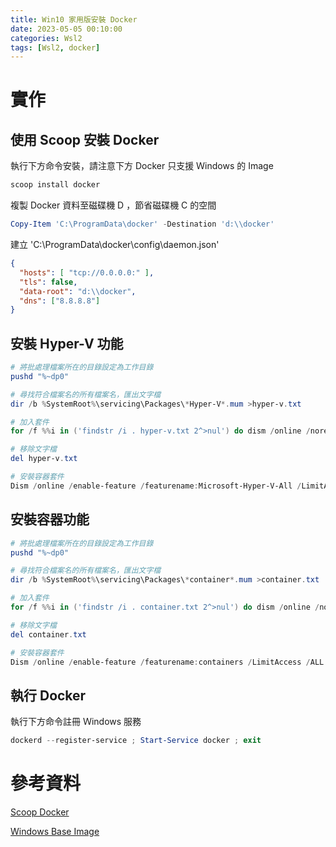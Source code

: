 ```yaml
---
title: Win10 家用版安裝 Docker
date: 2023-05-05 00:10:00
categories: Wsl2
tags: [Wsl2, docker]
---
```


# 實作

## 使用 Scoop 安裝 Docker

執行下方命令安裝，請注意下方 Docker 只支援 Ｗindows 的 Image
```powershell
scoop install docker
```

<!--more-->

複製 Docker 資料至磁碟機 D ，節省磁碟機 C 的空間
```powershell
Copy-Item 'C:\ProgramData\docker' -Destination 'd:\\docker'
```

建立 'C:\ProgramData\docker\config\daemon.json'
```json
{
  "hosts": [ "tcp://0.0.0.0:" ],
  "tls": false,
  "data-root": "d:\\docker",
  "dns": ["8.8.8.8"]
}
```

## 安裝 Hyper-V 功能
```powershell
# 將批處理檔案所在的目錄設定為工作目錄
pushd "%~dp0"

# 尋找符合檔案名的所有檔案名，匯出文字檔
dir /b %SystemRoot%\servicing\Packages\*Hyper-V*.mum >hyper-v.txt

# 加入套件
for /f %%i in ('findstr /i . hyper-v.txt 2^>nul') do dism /online /norestart /add-package:"%SystemRoot%\servicing\Packages\%%i"

# 移除文字檔
del hyper-v.txt

# 安裝容器套件
Dism /online /enable-feature /featurename:Microsoft-Hyper-V-All /LimitAccess /ALL
```

## 安裝容器功能
```powershell
# 將批處理檔案所在的目錄設定為工作目錄
pushd "%~dp0"

# 尋找符合檔案名的所有檔案名，匯出文字檔
dir /b %SystemRoot%\servicing\Packages\*container*.mum >container.txt

# 加入套件
for /f %%i in ('findstr /i . container.txt 2^>nul') do dism /online /norestart /add-package:"%SystemRoot%\servicing\Packages\%%i"

# 移除文字檔
del container.txt

# 安裝容器套件
Dism /online /enable-feature /featurename:containers /LimitAccess /ALL
```
 
## 執行 Docker
執行下方命令註冊 Ｗindows 服務
```powershell
dockerd --register-service ; Start-Service docker ; exit
```

# 參考資料

[Scoop Docker](https://scoop.sh/#/apps?q=docker&s=0&d=1&o=true)

[Windows Base Image](https://learn.microsoft.com/zh-tw/virtualization/windowscontainers/manage-containers/container-base-images)